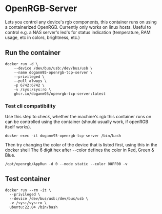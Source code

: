 # OpenRGB-Server

Lets you control any device's rgb components, this container runs on using a containerized OpenRGB.
Currently only works on linux hosts. Useful to control e.g. a NAS server's led's for status indication (temperature, RAM usage, etc in colors, brightness, etc.)

## Run the container

```shell
docker run -d \
    --device /dev/bus/usb:/dev/bus/usb \
    --name doganm95-openrgb-tcp-server \
    --privileged \
    --pull always \
    -p 6742:6742 \
    -v /sys:/sys:ro \
    ghcr.io/doganm95/openrgb-tcp-server:latest
```

### Test cli compatibility

Use this step to check, whether the machine's rgb this container runs on can be controlled using the container (should usually work, if openRGB itself works).

```shell
docker exec -it doganm95-openrgb-tcp-server /bin/bash
```

Then try changing the color of the device that is listed first, using this in the docker shell
The 6 digit hex after --color defines the color in Red, Green & Blue.

```shell
/opt/openrgb/AppRun -d 0 --mode static --color 00FF00 -v
```


## Test container

```shell
docker run --rm -it \
  --privileged \
  --device /dev/bus/usb:/dev/bus/usb \
  -v /sys:/sys:ro \
  ubuntu:22.04 /bin/bash
```
